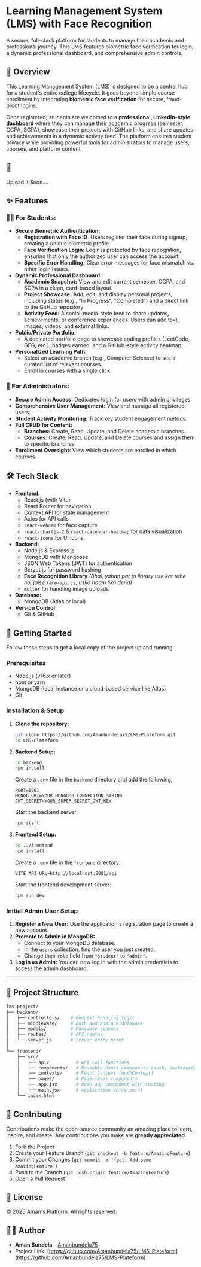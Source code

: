 # Learning Management System (LMS) with Face Recognition

A secure, full-stack platform for students to manage their academic and professional journey. This LMS features biometric face verification for login, a dynamic professional dashboard, and comprehensive admin controls. 

## 🌟 Overview

This Learning Management System (LMS) is designed to be a central hub for a student's entire college lifecycle. It goes beyond simple course enrollment by integrating **biometric face verification** for secure, fraud-proof logins.

Once registered, students are welcomed to a **professional, LinkedIn-style dashboard** where they can manage their academic progress (semester, CGPA, SGPA), showcase their projects with GitHub links, and share updates and achievements in a dynamic activity feed. The platform ensures student privacy while providing powerful tools for administrators to manage users, courses, and platform content.

## 📸 

Upload it Soon....

## ✨ Features

### 👨‍🎓 For Students:

*   **Secure Biometric Authentication:**
    *   **Registration with Face ID:** Users register their face during signup, creating a unique biometric profile.
    *   **Face Verification Login:** Login is protected by face recognition, ensuring that only the authorized user can access the account.
    *   **Specific Error Handling:** Clear error messages for face mismatch vs. other login issues.
*   **Dynamic Professional Dashboard:**
    *   **Academic Snapshot:** View and edit current semester, CGPA, and SGPA in a clean, card-based layout.
    *   **Project Showcase:** Add, edit, and display personal projects, including status (e.g., "In Progress", "Completed") and a direct link to the GitHub repository.
    *   **Activity Feed:** A social-media-style feed to share updates, achievements, or conference experiences. Users can add text, images, videos, and external links.
*   **Public/Private Portfolio:**
    *   A dedicated portfolio page to showcase coding profiles (LeetCode, GFG, etc.), badges earned, and a GitHub-style activity heatmap.
*   **Personalized Learning Path:**
    *   Select an academic branch (e.g., Computer Science) to see a curated list of relevant courses.
    *   Enroll in courses with a single click.

### 👮 For Administrators:

*   **Secure Admin Access:** Dedicated login for users with admin privileges.
*   **Comprehensive User Management:** View and manage all registered users.
*   **Student Activity Monitoring:** Track key student engagement metrics.
*   **Full CRUD for Content:**
    *   **Branches:** Create, Read, Update, and Delete academic branches.
    *   **Courses:** Create, Read, Update, and Delete courses and assign them to specific branches.
*   **Enrollment Oversight:** View which students are enrolled in which courses.

## 🛠️ Tech Stack

*   **Frontend:**
    *   React.js (with Vite)
    *   React Router for navigation
    *   Context API for state management
    *   Axios for API calls
    *   `react-webcam` for face capture
    *   `react-chartjs-2` & `react-calendar-heatmap` for data visualization
    *   `react-icons` for UI icons
*   **Backend:**
    *   Node.js & Express.js
    *   MongoDB with Mongoose
    *   JSON Web Tokens (JWT) for authentication
    *   Bcrypt.js for password hashing
    *   **Face Recognition Library** *(Bhai, yahan par jo library use kar rahe ho, jaise `face-api.js`, uska naam likh dena)*
    *   `multer` for handling image uploads
*   **Database:**
    *   MongoDB (Atlas or local)
*   **Version Control:**
    *   Git & GitHub

## 🚀 Getting Started

Follow these steps to get a local copy of the project up and running.

### Prerequisites

*   Node.js (v16.x or later)
*   npm or yarn
*   MongoDB (local instance or a cloud-based service like Atlas)
*   Git

### Installation & Setup

1.  **Clone the repository:**
    ```bash
    git clone https://github.com/Amanbundela75/LMS-Plateform.git
    cd LMS-Plateform
    ```

2.  **Backend Setup:**
    ```bash
    cd backend
    npm install
    ```
    Create a `.env` file in the `backend` directory and add the following:
    ```env
    PORT=5001
    MONGO_URI=YOUR_MONGODB_CONNECTION_STRING
    JWT_SECRET=YOUR_SUPER_SECRET_JWT_KEY
    ```
    Start the backend server:
    ```bash
    npm start
    ```

3.  **Frontend Setup:**
    ```bash
    cd ../frontend
    npm install
    ```
    Create a `.env` file in the `frontend` directory:
    ```env
    VITE_API_URL=http://localhost:5001/api
    ```
    Start the frontend development server:
    ```bash
    npm run dev
    ```

### Initial Admin User Setup

1.  **Register a New User:** Use the application's registration page to create a new account.
2.  **Promote to Admin in MongoDB:**
    *   Connect to your MongoDB database.
    *   In the `users` collection, find the user you just created.
    *   Change their `role` field from `"student"` to `"admin"`.
3.  **Log in as Admin:** You can now log in with the admin credentials to access the admin dashboard.

---
## 🔧 Project Structure
```bash
lms-project/
├── backend/
│   ├── controllers/    # Request handling logic
│   ├── middleware/     # Auth and admin middleware
│   ├── models/         # Mongoose schemas
│   ├── routes/         # API routes
│   └── server.js       # Server entry point
│
└── frontend/
    ├── src/
    │   ├── api/          # API call functions
    │   ├── components/   # Reusable React components (auth, dashboard, etc.)
    │   ├── contexts/     # React Context (AuthContext)
    │   ├── pages/        # Page-level components
    │   ├── App.jsx       # Main app component with routing
    │   └── main.jsx      # Application entry point
    └── index.html
```

## 🤝 Contributing

Contributions make the open-source community an amazing place to learn, inspire, and create. Any contributions you make are **greatly appreciated**.

1.  Fork the Project
2.  Create your Feature Branch (`git checkout -b feature/AmazingFeature`)
3.  Commit your Changes (`git commit -m 'feat: Add some AmazingFeature'`)
4.  Push to the Branch (`git push origin feature/AmazingFeature`)
5.  Open a Pull Request

## 📝 License

© 2025 Aman's Platform. All rights reserved.

## 🧑‍💻 Author

*   **Aman Bundela** - [Amanbundela75](https://github.com/Amanbundela75)
*   Project Link: [https://github.com/Amanbundela75/LMS-Plateform](https://github.com/Amanbundela75/LMS-Plateform)
